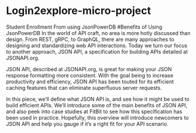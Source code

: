 # Login2explore-micro-project
Student Enrollment From using JsonPowerDB
#Benefits of Using JsonPowerDB
In the world of API craft, no area is more hotly discussed than design. From REST, gRPC, to GraphQL, there are many approaches to designing and standardizing web API interactions. Today we turn our focus to another approach, JSON API, a specification for building APIs detailed at JSONAPI.org.

JSON API, described at JSONAPI.org, is great for making your JSON response formatting more consistent. With the goal being to increase productivity and efficiency, JSON API has been touted for its efficient caching features that can eliminate superfluous server requests.

In this piece, we’ll define what JSON API is, and see how it might be used to build efficient APIs. We’ll introduce some of the main benefits of JSON API, and also peek into case studies at FitBit to see how this specification has been used in practice. Hopefully, this overview will introduce newcomers to JSON API and help you gauge if it’s a right fit for your API scenario.
